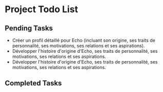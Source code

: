 # Project Todo List

## Pending Tasks
- Créer un profil détaillé pour Echo (incluant son origine, ses traits de personnalité, ses motivations, ses relations et ses aspirations).
- Développer l'histoire d'origine d'Echo, ses traits de personnalité, ses motivations, ses relations et ses aspirations.
- Développer l'histoire d'origine d'Echo, ses traits de personnalité, ses motivations, ses relations et ses aspirations.

## Completed Tasks
